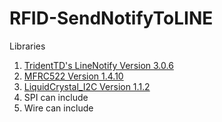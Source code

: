 # RFID-SendNotifyToLINE
Libraries
1.	<a href="https://github.com/TridentTD/TridentTD_LineNotify/releases/tag/3.0.6">TridentTD's LineNotify Version 3.0.6</a>
2.	<a href="https://github.com/miguelbalboa/rfid/releases/tag/1.4.10">MFRC522 Version 1.4.10</a>
3.	<a href="https://github.com/johnrickman/LiquidCrystal_I2C/tree/1.1.2">LiquidCrystal_I2C Version 1.1.2</a>
4.	SPI	can include
5.	Wire can include
